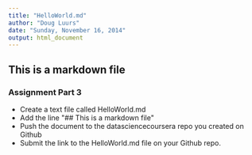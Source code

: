 ```yaml
---
title: "HelloWorld.md"
author: "Doug Luurs"
date: "Sunday, November 16, 2014"
output: html_document
---
```


## This is a markdown file
### Assignment Part 3
* Create a text file called HelloWorld.md
* Add the line "## This is a markdown file" 
* Push the document to the datasciencecoursera repo you created on Github
* Submit the link to the HelloWorld.md file on your Github repo. 
